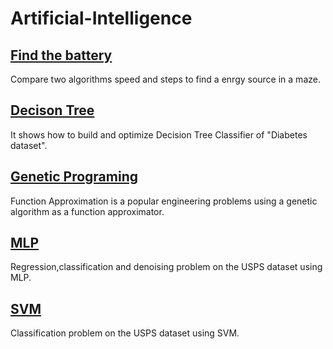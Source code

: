 # Artificial-Intelligence

## [Find the battery](https://github.com/erfiboy/Artificial-Intelligence/tree/main/impelmentaion-A-start)
Compare two algorithms speed and steps to find a enrgy source in a maze.

## [Decison Tree](https://github.com/erfiboy/Artificial-Intelligence/tree/main/Decision%20Tree)
It shows how to build and optimize Decision Tree Classifier of "Diabetes dataset". 

## [Genetic Programing](https://github.com/erfiboy/Artificial-Intelligence/tree/main/GeneticProgramming)
Function Approximation is a popular engineering problems using a genetic algorithm as a function approximator.

## [MLP](https://github.com/erfiboy/Artificial-Intelligence/tree/main/MLP)
Regression,classification and denoising problem on the USPS dataset using MLP.

## [SVM](https://github.com/erfiboy/Artificial-Intelligence/tree/main/SVM)
Classification problem on the USPS dataset using SVM.